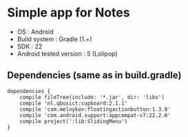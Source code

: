 # Simple app for Notes 

 + OS                     : Android
 + Build system           : Gradle (1.+)
 + SDK                    : 22
 + Android tested version : 5 (Lolipop)

 ## Dependencies (same as in build.gradle)

    dependencies {
        compile fileTree(include: '*.jar', dir: 'libs')
        compile 'nl.qbusict:cupboard:2.1.1'
        compile 'com.melnykov:floatingactionbutton:1.3.0'
        compile 'com.android.support:appcompat-v7:22.2.0'
        compile project(':lib:SlidingMenu')
    }
